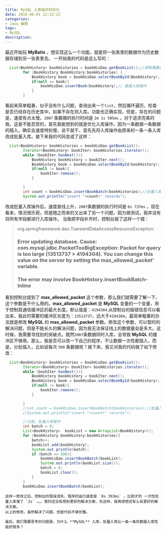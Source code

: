 ```yaml
---
title: MySQL 入库操作的优化 
date: 2016-06-01 22:22:22
categories:
- Java 编程
tags: 
- MySQL
description: 
---
```



最近开始玩 **MyBatis** ，想实现这么一个功能，就是将一张表里的数据作为历史数据存储到另一张表里去。
一开始我的代码是这么写的：
```java
  List<BookHistory> bookHistories = bookHisDao.getBookList();//获取需要存储的历史数据
		for (BookHistory BookHistory:bookHistories) {
			BookHistory book = bookHisDao.selectBookById(BookHistory);
			if(null == book){
				bookHisDao.insertBook(bookHistory);// 数据入库操作
			}
		}
```	
看起来简单粗暴，似乎没有什么问题，查询出来一个`list`，然后循环遍历，检查是否已经存在历史库中，如果不存在则入库。功能也正确实现，但是，存在的问题是，速度有点太慢。`2007` 条数据的执行时间是 `2m 1s 505ms` 。对于追求完美的我，这是不能忍受的，首先我能想到的就是优化入库操作，因为一条数据一条数据的插入，确实会速度特别慢，说干就干，首先先将入库操作由原来的一条一条入库改成批量入库。接下来我的代码变成了这样：

```java
  List<BookHistory> bookHistories = bookHisDao.getBookList();
		Iterator<BookHistory> bookIter= bookHistories.iterator();
		while (bookIter.hasNext()){
			BookHistory bookHistory = bookIter.next();
			BookHistory book = bookHisDao.selectBookById(bookHistory);
			if(null != book){
				bookIter.remove();
			}

		}
		int count = bookHisDao.insertBookBatch(bookHistories);//批量入库操作
		System.out.println("insert "+count+" records");
```

改成批量入库操作后，速度直线上升，`2007`条数据的执行时间是 `6s 737ms` ，现在看来，情况很乐观，但是随之而来的又出来了另一个问题，因为做测试，我并没有将所有字段都进行入库操作。	当我把字段补齐时，控制台报了这样一个错：

> org.springframework.dao.TransientDataAccessResourceException: 
> ### Error updating database.  Cause: com.mysql.jdbc.PacketTooBigException: Packet for query is too large (13513737 > 4194304). You can change this value on the server by setting the max_allowed_packet' variable.
> ### The error may involve BookHistory.insertBookBatch-Inline
  
  

看到控制台提到了  **max_allowed_packet** 这个参数，那么我们就需要了解一下，这个参数是干什么用的。**max_allowed_packet** 是 **MySQL** 变量的一个变量，用于控制其通信缓冲区的最大长度。默认值是：`4194304`.从控制台的报错信息可以看出来，我此时需要的缓冲区长度为：`13513737`，远大于`4194304`。最简单粗暴的办法就是修改 **MySQL** 的 **max_allowed_packet** 参数。修改这个参数，可以暂时的解决问题，但是不能长久的解决问题，因为我无法保证线上的数据量会是多大。这时候，我需要寻找别的突破点。既然`2007`条数据同时入库，会导致 **MySQL** 的缓冲区不够用，那么，我是否可以改一下自己的程序，不让数据一次性都插入，而是，分批插入，比如说每次 `500` 条数据呢？接下来，我又对我的代码做了如下修改：

```java
  List<BookHistory> bookHistories = bookHisDao.getBookList();
		Iterator<BookHistory> bookIter= bookHistories.iterator();
		while (bookIter.hasNext()){
			BookHistory bookHistory = bookIter.next();
			BookHistory book = bookHisDao.selectBookById(bookHistory);
			if(null != book){
				bookIter.remove();
			}

		}
		//int count = bookHisDao.insertBookBatch(bookHistories);//批量入库操作
		//System.out.println("insert "+count+" records");

		//分批，批量入库操作
		int batch = 0;
		List<BookHistory>  bookList = new ArrayList<BookHistory>();
		for (BookHistory bookHistory:bookHistories){
			batch++;
			bookList.add(bookHistory);
			System.out.println(batch);
			if (batch == 500){
				bookHisDao.insertBookBatch(bookList);
				System.out.println(bookList.size());
				batch = 0;
				bookList.clear();
			}
		}
		bookHisDao.insertBookBatch(bookList);
```
	这样一修改之后，控制台的错误消失，程序的运行速度是 `8s 393ms` 。比刚才的 一次性批量入库慢了 `2s` 。。。暂时还没有想到更好的解决方案，先这样，我再想想还有么有更好的解决方案。
	以上的修改，虽然解决了问题，但是代码不够优雅。
	
	最后，我们需要思考的问题是，为什么 **MySQL** 入库，批量入库比一条一条的数据入库性能好很多？
